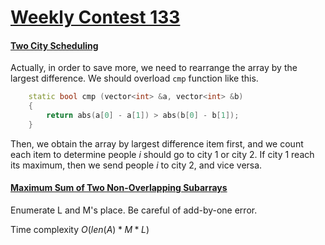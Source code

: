 # [Weekly Contest 133](https://leetcode-cn.com/contest/weekly-contest-133)

#### [Two City Scheduling](https://leetcode-cn.com/contest/weekly-contest-133/problems/two-city-scheduling/)

Actually, in order to save more, we need to rearrange the array by the largest difference. We should overload `cmp` function like this.

```cpp
	static bool cmp (vector<int> &a, vector<int> &b)
	{
		return abs(a[0] - a[1]) > abs(b[0] - b[1]);
	}
```

Then, we obtain the array by largest difference item first, and we count each item to determine people $i$ should go to city 1 or city 2. If city 1 reach its maximum, then we send people $i$ to city 2, and vice versa.

#### [Maximum Sum of Two Non-Overlapping Subarrays](https://leetcode-cn.com/contest/weekly-contest-133/problems/maximum-sum-of-two-non-overlapping-subarrays/)

Enumerate L and M's place. Be careful of add-by-one error. 

Time complexity $O(len(A) * M * L)$

